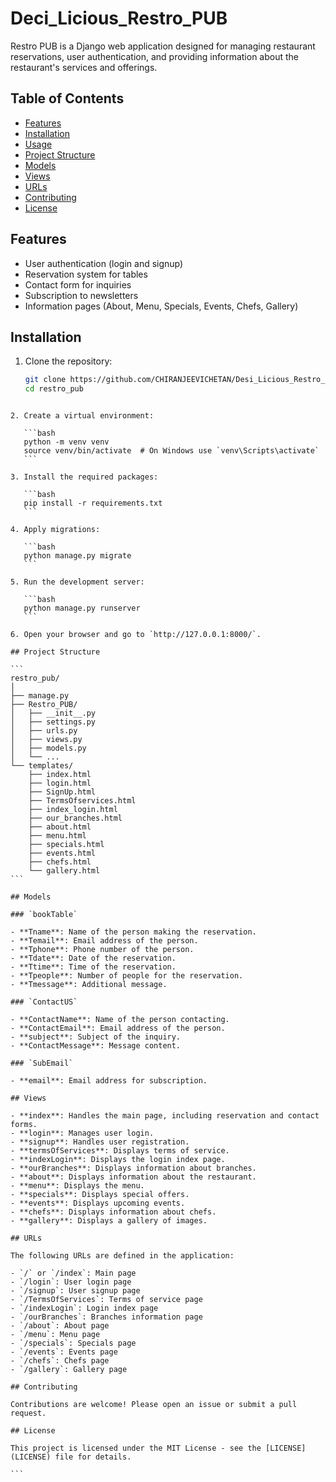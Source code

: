 # Deci_Licious_Restro_PUB

Restro PUB is a Django web application designed for managing restaurant reservations, user authentication, and providing information about the restaurant's services and offerings.

## Table of Contents

- [Features](#features)
- [Installation](#installation)
- [Usage](#usage)
- [Project Structure](#project-structure)
- [Models](#models)
- [Views](#views)
- [URLs](#urls)
- [Contributing](#contributing)
- [License](#license)

## Features

- User authentication (login and signup)
- Reservation system for tables
- Contact form for inquiries
- Subscription to newsletters
- Information pages (About, Menu, Specials, Events, Chefs, Gallery)

## Installation

1. Clone the repository:
   ```bash
   git clone https://github.com/CHIRANJEEVICHETAN/Desi_Licious_Restro_PUB
   cd restro_pub
   ```

````

2. Create a virtual environment:

   ```bash
   python -m venv venv
   source venv/bin/activate  # On Windows use `venv\Scripts\activate`
   ```

3. Install the required packages:

   ```bash
   pip install -r requirements.txt
   ```

4. Apply migrations:

   ```bash
   python manage.py migrate
   ```

5. Run the development server:

   ```bash
   python manage.py runserver
   ```

6. Open your browser and go to `http://127.0.0.1:8000/`.

## Project Structure

```
restro_pub/
│
├── manage.py
├── Restro_PUB/
│   ├── __init__.py
│   ├── settings.py
│   ├── urls.py
│   ├── views.py
│   ├── models.py
│   └── ...
└── templates/
    ├── index.html
    ├── login.html
    ├── SignUp.html
    ├── TermsOfservices.html
    ├── index_login.html
    ├── our_branches.html
    ├── about.html
    ├── menu.html
    ├── specials.html
    ├── events.html
    ├── chefs.html
    └── gallery.html
```

## Models

### `bookTable`

- **Tname**: Name of the person making the reservation.
- **Temail**: Email address of the person.
- **Tphone**: Phone number of the person.
- **Tdate**: Date of the reservation.
- **Ttime**: Time of the reservation.
- **Tpeople**: Number of people for the reservation.
- **Tmessage**: Additional message.

### `ContactUS`

- **ContactName**: Name of the person contacting.
- **ContactEmail**: Email address of the person.
- **subject**: Subject of the inquiry.
- **ContactMessage**: Message content.

### `SubEmail`

- **email**: Email address for subscription.

## Views

- **index**: Handles the main page, including reservation and contact forms.
- **login**: Manages user login.
- **signup**: Handles user registration.
- **termsOfServices**: Displays terms of service.
- **indexLogin**: Displays the login index page.
- **ourBranches**: Displays information about branches.
- **about**: Displays information about the restaurant.
- **menu**: Displays the menu.
- **specials**: Displays special offers.
- **events**: Displays upcoming events.
- **chefs**: Displays information about chefs.
- **gallery**: Displays a gallery of images.

## URLs

The following URLs are defined in the application:

- `/` or `/index`: Main page
- `/login`: User login page
- `/signup`: User signup page
- `/TermsOfServices`: Terms of service page
- `/indexLogin`: Login index page
- `/ourBranches`: Branches information page
- `/about`: About page
- `/menu`: Menu page
- `/specials`: Specials page
- `/events`: Events page
- `/chefs`: Chefs page
- `/gallery`: Gallery page

## Contributing

Contributions are welcome! Please open an issue or submit a pull request.

## License

This project is licensed under the MIT License - see the [LICENSE](LICENSE) file for details.

```

````
